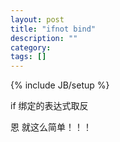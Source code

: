 ```yaml
---
layout: post
title: "ifnot bind"
description: ""
category: 
tags: []
---
```

{% include JB/setup %}

if 绑定的表达式取反

恩 就这么简单！！！